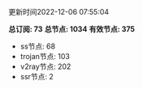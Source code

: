 更新时间2022-12-06 07:55:04

**总订阅: 73**
**总节点: 1034**
**有效节点: 375**
- ss节点: 68
- trojan节点: 103
- v2ray节点: 202
- ssr节点: 2
